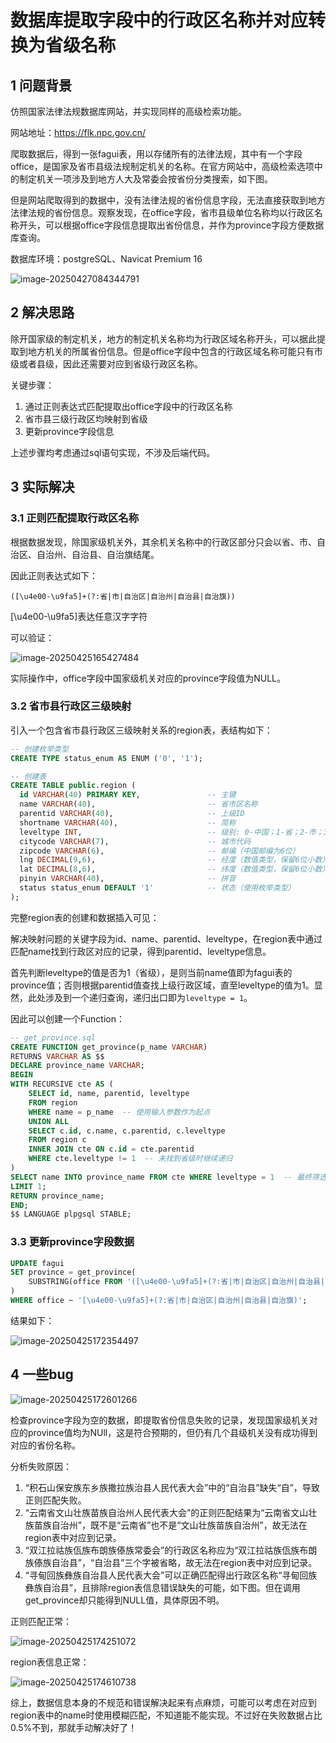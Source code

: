 # 数据库提取字段中的行政区名称并对应转换为省级名称

## 1 问题背景

仿照国家法律法规数据库网站，并实现同样的高级检索功能。

网站地址：https://flk.npc.gov.cn/

爬取数据后，得到一张fagui表，用以存储所有的法律法规，其中有一个字段office，是国家及省市县级法规制定机关的名称。在官方网站中，高级检索选项中的制定机关一项涉及到地方人大及常委会按省份分类搜索，如下图。

但是网站爬取得到的数据中，没有法律法规的省份信息字段，无法直接获取到地方法律法规的省份信息。观察发现，在office字段，省市县级单位名称均以行政区名称开头，可以根据office字段信息提取出省份信息，并作为province字段方便数据库查询。

数据库环境：postgreSQL、Navicat Premium 16

![image-20250427084344791](D:\official\gzgd\法律法规检索\数据库操作\根据office字段生成province字段.assets\image-20250427084344791.png)

## 2 解决思路

除开国家级的制定机关，地方的制定机关名称均为行政区域名称开头，可以据此提取到地方机关的所属省份信息。但是office字段中包含的行政区域名称可能只有市级或者县级，因此还需要对应到省级行政区名称。

关键步骤：

1. 通过正则表达式匹配提取出office字段中的行政区名称
2. 省市县三级行政区均映射到省级
3. 更新province字段信息

上述步骤均考虑通过sql语句实现，不涉及后端代码。

## 3 实际解决

### 3.1 正则匹配提取行政区名称

根据数据发现，除国家级机关外，其余机关名称中的行政区部分只会以省、市、自治区、自治州、自治县、自治旗结尾。

因此正则表达式如下：

```
([\u4e00-\u9fa5]+(?:省|市|自治区|自治州|自治县|自治旗))
```

[\u4e00-\u9fa5]表达任意汉字字符

可以验证：

![image-20250425165427484](D:\official\gzgd\法律法规检索\数据库操作\根据office字段生成province字段.assets\image-20250425165427484.png)

实际操作中，office字段中国家级机关对应的province字段值为NULL。

### 3.2 省市县行政区三级映射

引入一个包含省市县行政区三级映射关系的region表，表结构如下：

```sql
-- 创建枚举类型
CREATE TYPE status_enum AS ENUM ('0', '1');

-- 创建表
CREATE TABLE public.region (
  id VARCHAR(40) PRIMARY KEY,               -- 主键
  name VARCHAR(40),                         -- 省市区名称
  parentid VARCHAR(40),                     -- 上级ID
  shortname VARCHAR(40),                    -- 简称
  leveltype INT,                            -- 级别: 0-中国；1-省；2-市；3-区县
  citycode VARCHAR(7),                      -- 城市代码
  zipcode VARCHAR(6),                       -- 邮编（中国邮编为6位）
  lng DECIMAL(9,6),                         -- 经度（数值类型，保留6位小数）
  lat DECIMAL(8,6),                         -- 纬度（数值类型，保留6位小数）
  pinyin VARCHAR(40),                       -- 拼音
  status status_enum DEFAULT '1'            -- 状态（使用枚举类型）
);
```

完整region表的创建和数据插入可见：

解决映射问题的关键字段为id、name、parentid、leveltype，在region表中通过匹配name找到行政区对应的记录，得到parentid、leveltype信息。

首先判断leveltype的值是否为1（省级），是则当前name值即为fagui表的province值；否则根据parentid值查找上级行政区域，直至leveltype的值为1。显然，此处涉及到一个递归查询，递归出口即为`leveltype = 1`。

因此可以创建一个Function：

```sql
-- get_province.sql
CREATE FUNCTION get_province(p_name VARCHAR)
RETURNS VARCHAR AS $$ 
DECLARE province_name VARCHAR; 
BEGIN     
WITH RECURSIVE cte AS (         
    SELECT id, name, parentid, leveltype         
    FROM region         
    WHERE name = p_name  -- 使用输入参数作为起点         
    UNION ALL         
    SELECT c.id, c.name, c.parentid, c.leveltype         
    FROM region c         
    INNER JOIN cte ON c.id = cte.parentid    
    WHERE cte.leveltype != 1  -- 未找到省级时继续递归     
)     
SELECT name INTO province_name FROM cte WHERE leveltype = 1  -- 最终筛选省级名称     
LIMIT 1;      
RETURN province_name; 
END; 
$$ LANGUAGE plpgsql STABLE;
```

### 3.3 更新province字段数据

```sql
UPDATE fagui
SET province = get_province(
    SUBSTRING(office FROM '([\u4e00-\u9fa5]+(?:省|市|自治区|自治州|自治县|自治旗))')
)
WHERE office ~ '[\u4e00-\u9fa5]+(?:省|市|自治区|自治州|自治县|自治旗)';
```

结果如下：

![image-20250425172354497](D:\official\gzgd\法律法规检索\数据库操作\根据office字段生成province字段.assets\image-20250425172354497.png)

## 4 一些bug

![image-20250425172601266](D:\official\gzgd\法律法规检索\数据库操作\根据office字段生成province字段.assets\image-20250425172601266.png)

检查province字段为空的数据，即提取省份信息失败的记录，发现国家级机关对应的province值均为NUll，这是符合预期的，但仍有几个县级机关没有成功得到对应的省份名称。

分析失败原因：

1. “积石山保安族东乡族撒拉族治县人民代表大会”中的“自治县”缺失“自”，导致正则匹配失败。
2. “云南省文山壮族苗族自治州人民代表大会”的正则匹配结果为“云南省文山壮族苗族自治州”，既不是“云南省”也不是“文山壮族苗族自治州”，故无法在region表中对应到记录。
3. “双江拉祜族佤族布朗族傣族常委会”的行政区名称应为“双江拉祜族佤族布朗族傣族自治县”，“自治县”三个字被省略，故无法在region表中对应到记录。
4. “寻甸回族彝族自治县人民代表大会”可以正确匹配得出行政区名称“寻甸回族彝族自治县”，且排除region表信息错误缺失的可能，如下图。但在调用get_province却只能得到NULL值，具体原因不明。

正则匹配正常：

![image-20250425174251072](D:\official\gzgd\法律法规检索\数据库操作\根据office字段生成province字段.assets\image-20250425174251072.png)

region表信息正常：

![image-20250425174610738](D:\official\gzgd\法律法规检索\数据库操作\根据office字段生成province字段.assets\image-20250425174610738.png)

综上，数据信息本身的不规范和错误解决起来有点麻烦，可能可以考虑在对应到region表中的name时使用模糊匹配，不知道能不能实现。不过好在失败数据占比0.5%不到，那就手动解决好了！
